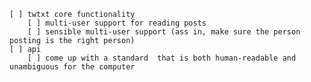 	[ ] twtxt core functionality
 		[ ] multi-user support for reading posts
		[ ] sensible multi-user support (ass in, make sure the person posting is the right person)
	[ ] api
		[ ] come up with a standard  that is both human-readable and unambiguous for the computer